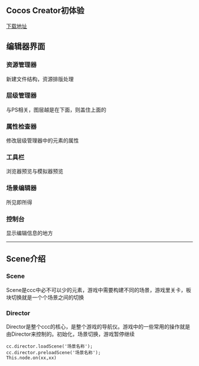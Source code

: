 ## Cocos Creator初体验

[下载地址](http://www.cocos.com/download)



## 编辑器界面

### 资源管理器

新建文件结构，资源排版处理

### 层级管理器

与PS相关，图层越是在下面，则盖住上面的

### 属性检查器

修改层级管理器中的元素的属性

### 工具栏

浏览器预览与模拟器预览

### 场景编辑器

所见即所得

### 控制台

显示编辑信息的地方

------

## Scene介绍

### Scene

Scene是ccc中必不可以少的元素，游戏中需要构建不同的场景，游戏里关卡，板块切换就是一个个场景之间的切换

### Director

Director是整个ccc的核心，是整个游戏的导航仪。游戏中的一些常用的操作就是由Director来控制的。初始化，场景切换，游戏暂停继续

```
cc.director.loadScene('场景名称');
cc.director.preloadScene('场景名称');
This.node.on(xx,xx)
```

